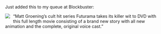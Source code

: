 Just added this to my queue at Blockbuster:

<a href="Matt Groening&#039;s cult hit series Futurama takes its killer wit to DVD with this full length movie consisting of a brand new story with all new animation and the complete, original voice cast." target="_blank" class="broken_link"><img style="margin: 0px 10px 5px 0px" src="http://images.blockbuster.com/is/amg/dvd/cov150/dru500/u504/u50408a5qzl.jpg?wid=130&&hei=182&cvt=jpeg" align="left" /></a>&#8220;Matt Groening&#8217;s cult hit series Futurama takes its killer wit to DVD with this full length movie consisting of a brand new story with all new animation and the complete, original voice cast.&#8221;